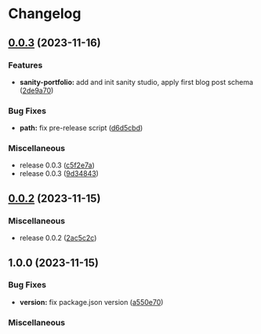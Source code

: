 # Changelog

## [0.0.3](https://github.com/WaveOfDandelions/Wave/compare/v0.0.2...v0.0.3) (2023-11-16)


### Features

* **sanity-portfolio:** add and init sanity studio, apply first blog post schema ([2de9a70](https://github.com/WaveOfDandelions/Wave/commit/2de9a70350dc65fb2ff61a11bba3986dc1dd6fb7))


### Bug Fixes

* **path:** fix pre-release script ([d6d5cbd](https://github.com/WaveOfDandelions/Wave/commit/d6d5cbdfa3865b7c1154b29771cb3318e8a0cacc))


### Miscellaneous

* release 0.0.3 ([c5f2e7a](https://github.com/WaveOfDandelions/Wave/commit/c5f2e7aab5f6be1059e59cc81fda3062e307b761))
* release 0.0.3 ([9d34843](https://github.com/WaveOfDandelions/Wave/commit/9d34843fe515b78ac0f5a57529aa2438464b6837))

## [0.0.2](https://github.com/WaveOfDandelions/Wave/compare/v0.0.1...v0.0.2) (2023-11-15)


### Miscellaneous

* release 0.0.2 ([2ac5c2c](https://github.com/WaveOfDandelions/Wave/commit/2ac5c2c08dd31416bb5c9a6170b4a70724f19737))

## 1.0.0 (2023-11-15)


### Bug Fixes

* **version:** fix package.json version ([a550e70](https://github.com/WaveOfDandelions/Wave/commit/a550e7068b18da074566b46e61fdb430f25d32ec))


### Miscellaneous

* release 0.0.1 ([c2558d8](https://github.com/WaveOfDandelions/Wave/commit/c2558d88f33b66ec75839ebc957bddddd35d9799))
* release 0.0.1 ([1a67840](https://github.com/WaveOfDandelions/Wave/commit/1a678400ed1d4b11c83a6d274456f69a4c57714e))
* release 0.0.1 ([03a36f0](https://github.com/WaveOfDandelions/Wave/commit/03a36f0c38a1da7bb1864e2f7635fa30463cea80))
